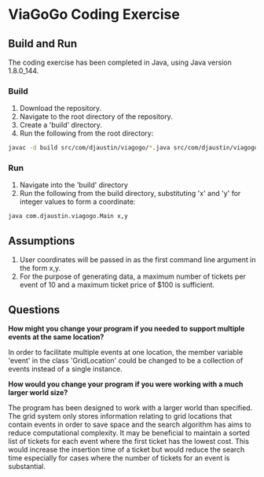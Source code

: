 # ViaGoGo Coding Exercise

## Build and Run
The coding exercise has been completed in Java, using Java version 1.8.0_144.
### Build
1. Download the repository.
2. Navigate to the root directory of the repository.
3. Create a 'build' directory.
4. Run the following from the root directory:
```bash
javac -d build src/com/djaustin/viagogo/*.java src/com/djaustin/viagogo/model/*.java src/com/djaustin/viagogo/seed/*.java
```

### Run
1. Navigate into the 'build' directory
2. Run the following from the build directory, substituting 'x' and 'y' for integer values to form a coordinate:
```bash
java com.djaustin.viagogo.Main x,y
```


## Assumptions
1. User coordinates will be passed in as the first command line argument in the form x,y.
2. For the purpose of generating data, a maximum number of tickets per event of 10 and a maximum ticket price of $100 is sufficient.

## Questions
**How might you change your program if you needed to support multiple events at the same location?**

In order to facilitate multiple events at one location, the member variable 'event' in the class 'GridLocation' could be changed to be a collection of events instead of a single instance.

**How would you change your program if you were working with a much larger world
size?**

The program has been designed to work with a larger world than specified. The grid system only stores information relating to grid locations that contain events in order to save space and the search algorithm has aims to reduce computational complexity. It may be beneficial to maintain a sorted list of tickets for each event where the first ticket has the lowest cost. This would increase the insertion time of a ticket but would reduce the search time especially for cases where the number of tickets for an event is substantial.
